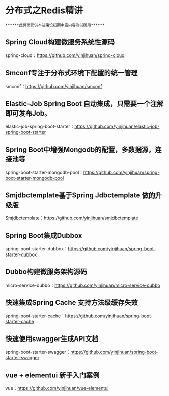 
# 分布式之Redis精讲
    ******此页面仅供本站建设初期丰富内容测试所用******

## Spring Cloud构建微服务系统性源码
spring-cloud：https://github.com/yinjihuan/spring-cloud

## Smconf专注于分布式环境下配置的统一管理
smconf：https://github.com/yinjihuan/smconf

## Elastic-Job Spring Boot 自动集成，只需要一个注解即可发布Job。
elastic-job-spring-boot-starter：https://github.com/yinjihuan/elastic-job-spring-boot-starter

## Spring Boot中增强Mongodb的配置，多数据源，连接池等
spring-boot-starter-mongodb-pool：https://github.com/yinjihuan/spring-boot-starter-mongodb-pool

## Smjdbctemplate基于Spring Jdbctemplate 做的升级版
Smjdbctemplate：https://github.com/yinjihuan/smjdbctemplate

## Spring Boot集成Dubbox
spring-boot-starter-dubbox：https://github.com/yinjihuan/spring-boot-starter-dubbox

## Dubbo构建微服务架构源码
micro-service-dubbo：https://github.com/yinjihuan/micro-service-dubbo

## 快速集成Spring Cache 支持方法级缓存失效
spring-boot-starter-cache：https://github.com/yinjihuan/spring-boot-starter-cache

## 快速使用swagger生成API文档
spring-boot-starter-swagger：https://github.com/yinjihuan/spring-boot-starter-swagger

## vue + elementui 新手入门案例
vue：https://github.com/yinjihuan/vue-elementui
